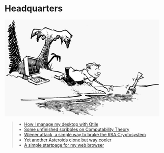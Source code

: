 # Headquarters

![](pics/island.png)

> - [How I manage my desktop with Qtile](config.md)
> - [Some unfinished scribbles on Computability Theory](notes.md)
> - [Wiener attack, a simple way to brake the RSA Cryptosystem](attack.md)
> - [Yet another Asteroids clone but way cooler](astro.md)
> - [A simple startpage for my web browser](start.html)
